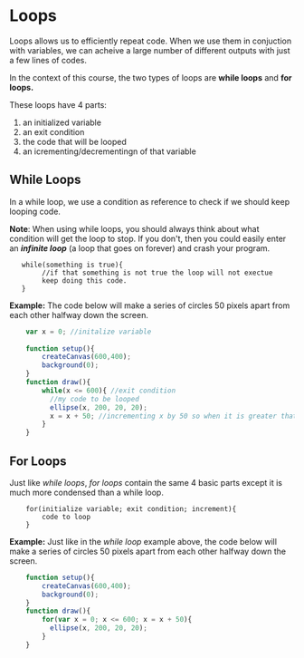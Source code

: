 # Loops

Loops allows us to efficiently repeat code. When we use them in conjuction with variables, we can acheive a large number of different outputs with just a few lines of codes.

In the context of this course, the two types of loops are **while loops** and **for loops.**

These loops have 4 parts:
1. an initialized variable
2. an exit condition
3. the code that will be looped
4. an icrementing/decrementingn of that variable

## While Loops

In a while loop, we use a condition as reference to check if we should keep looping code. 

**Note**: When using while loops, you should always think about what condition will get the loop to stop. If you don't, then you could easily enter an ***infinite loop*** (a loop that goes on forever) and crash your program.
```
   while(something is true){
        //if that something is not true the loop will not exectue
        keep doing this code.
   }
```

**Example:** The code below will make a series of circles 50 pixels apart from each other halfway down the screen.

```javascript
    var x = 0; //initalize variable
    
    function setup(){
        createCanvas(600,400);
        background(0);
    }
    function draw(){
        while(x <= 600){ //exit condition
          //my code to be looped
          ellipse(x, 200, 20, 20);
          x = x + 50; //incrementing x by 50 so when it is greater that 600 we exit the loop.
        }
    }
```

## For Loops

Just like *while loops*, *for loops* contain the same 4 basic parts except it is much more condensed than a while loop.

```
    for(initialize variable; exit condition; increment){
        code to loop
    }
```

**Example:** Just like in the *while loop* example above, the code below will make a series of circles 50 pixels apart from each other halfway down the screen.

```javascript
    function setup(){
        createCanvas(600,400);
        background(0);
    }
    function draw(){
        for(var x = 0; x <= 600; x = x + 50){ 
          ellipse(x, 200, 20, 20);
        }
    }
```